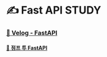 # ✍️ Fast API STUDY
### [📍 Velog - FastAPI](https://velog.io/@yawanur/series/%EB%B0%B1%EC%97%94%EB%93%9C-BE)   

#### [🔗 점프 투 FastAPI](https://wikidocs.net/book/8531)   
